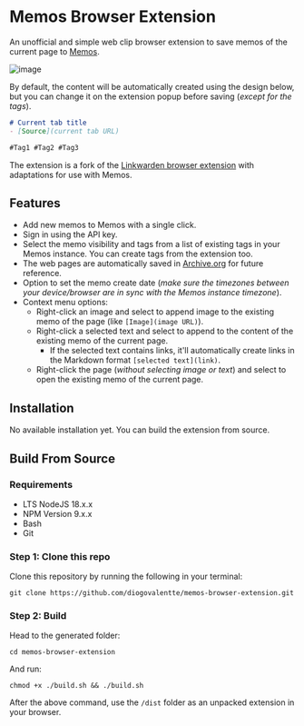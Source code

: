 # Memos Browser Extension

An unofficial and simple web clip browser extension to save memos of the current page to [Memos](https://github.com/usememos/memos).

![image](https://github.com/user-attachments/assets/808ca8df-91be-4df7-aff5-385fc65c8a3e)

By default, the content will be automatically created using the design below, but you can change it on the extension popup before saving (*except for the tags*).
```markdown
# Current tab title
- [Source](current tab URL)

#Tag1 #Tag2 #Tag3
```

The extension is a fork of the [Linkwarden browser extension](https://github.com/linkwarden/browser-extension) with adaptations for use with Memos.

## Features

- Add new memos to Memos with a single click.
- Sign in using the API key.
- Select the memo visibility and tags from a list of existing tags in your Memos instance. You can create tags from the extension too.
- The web pages are automatically saved in [Archive.org](https://archive.org/web/) for future reference.
- Option to set the memo create date (*make sure the timezones between your device/browser are in sync with the Memos instance timezone*).
- Context menu options:
  - Right-click an image and select to append image to the existing memo of the page (like `[Image](image URL)`).
  - Right-click a selected text and select to append to the content of the existing memo of the current page.
    - If the selected text contains links, it'll automatically create links in the Markdown format `[selected text](link)`.
  - Right-click the page (*without selecting image or text*) and select to open the existing memo of the current page.

## Installation

No available installation yet. You can build the extension from source.

## Build From Source

### Requirements

- LTS NodeJS 18.x.x
- NPM Version 9.x.x
- Bash
- Git

### Step 1: Clone this repo

Clone this repository by running the following in your terminal:

```
git clone https://github.com/diogovalentte/memos-browser-extension.git
```

### Step 2: Build

Head to the generated folder:

```
cd memos-browser-extension
```

And run:

```
chmod +x ./build.sh && ./build.sh
```

After the above command, use the `/dist` folder as an unpacked extension in your browser.
